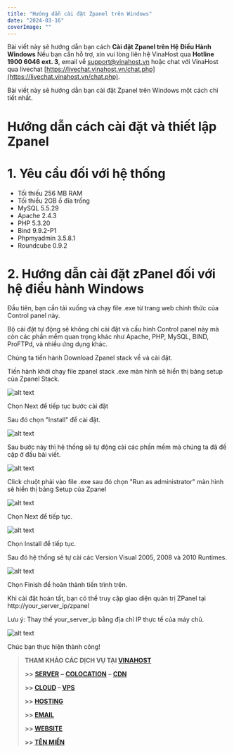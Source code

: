 ```yaml
---
title: "Hướng dẫn cài đặt Zpanel trên Windows"
date: "2024-03-16"
coverImage: ""
---
```


Bài viết này sẽ hướng dẫn bạn cách **Cài đặt Zpanel trên Hệ Điều Hành Windows** Nếu bạn cần hỗ trợ, xin vui lòng liên hệ VinaHost qua **Hotline 1900 6046 ext. 3**, email về [support@vinahost.vn](mailto:support@vinahost.vn) hoặc chat với VinaHost qua livechat [https://livechat.vinahost.vn/chat.php](https://livechat.vinahost.vn/chat.php).

Bài viết này sẽ hướng dẫn bạn cài đặt Zpanel trên Windows một cách chi tiết nhất.

# Hướng dẫn cách cài đặt và thiết lập Zpanel

# 1. Yêu cầu đối với hệ thống

- Tối thiếu 256 MB RAM 
- Tối thiểu 2GB ổ đĩa trống 
- MySQL 5.5.29 
- Apache 2.4.3 
- PHP 5.3.20 
- Bind 9.9.2-P1 
- Phpmyadmin 3.5.8.1 
- Roundcube 0.9.2 

# 2. Hướng dẫn cài đặt zPanel đối với hệ điều hành Windows

Đầu tiên, bạn cần tải xuống và chạy file .exe từ trang web chính thức của Control panel này.

Bộ cài đặt tự động sẽ không chỉ cài đặt và cấu hình Control panel này mà còn các phần mềm quan trọng khác như Apache, PHP, MySQL, BIND, ProFTPd, và nhiều ứng dụng khác.


Chúng ta tiến hành Download Zpanel stack về và cài đặt.

Tiến hành khởi chạy file zpanel stack .exe màn hình sẽ hiển thị bảng setup của Zpanel Stack.

![alt text](images/huong-dan-cai-dat-zpanel-tren-windows-04.png)

Chọn Next để tiếp tục bước cài đặt

Sau đó chọn "Install" để cài đặt.

![alt text](images/huong-dan-cai-dat-zpanel-tren-windows-05.png)

Sau bước này thì hệ thống sẽ tự động cài các phần mềm mà chúng ta đã đề cập ở đầu bài viết.

![alt text](images/huong-dan-cai-dat-zpanel-tren-windows-06.png)

Click chuột phải vào file .exe sau đó chọn "Run as administrator" màn hình sẽ hiển thị bảng Setup của Zpanel

![alt text](images/huong-dan-cai-dat-zpanel-tren-windows-01.png)

Chọn Next để tiếp tục.


![alt text](images/huong-dan-cai-dat-zpanel-tren-windows-02.png)

Chọn Install để tiếp tục.

Sau đó hệ thống sẽ tự cài các Version Visual 2005, 2008 và 2010 Runtimes.

![alt text](images/huong-dan-cai-dat-zpanel-tren-windows-03.png)

Chọn Finish để hoàn thành tiến trình trên.

Khi cài đặt hoàn tất, bạn có thể truy cập giao diện quản trị ZPanel tại http://your_server_ip/zpanel

Lưu ý: Thay thế your_server_ip bằng địa chỉ IP thực tế của máy chủ.

![alt text](images/huong-dan-cai-dat-zpanel-tren-windows-07.png)



Chúc bạn thực hiện thành công!

> **THAM KHẢO CÁC DỊCH VỤ TẠI [VINAHOST](https://vinahost.vn/)**
> 
> **\>>** [**SERVER**](https://vinahost.vn/thue-may-chu-rieng/) **–** [**COLOCATION**](https://vinahost.vn/colocation.html) – [**CDN**](https://vinahost.vn/dich-vu-cdn-chuyen-nghiep)
> 
> **\>> [CLOUD](https://vinahost.vn/cloud-server-gia-re/) – [VPS](https://vinahost.vn/vps-ssd-chuyen-nghiep/)**
> 
> **\>> [HOSTING](https://vinahost.vn/wordpress-hosting)**
> 
> **\>> [EMAIL](https://vinahost.vn/email-hosting)**
> 
> **\>> [WEBSITE](http://vinawebsite.vn/)**
> 
> **\>> [TÊN MIỀN](https://vinahost.vn/ten-mien-gia-re/)**






